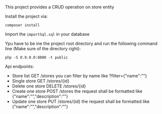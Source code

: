 This project provides a CRUD operation on store entity

Install the project via:

`composer install
`

Import the `importSql.sql` in your database

Ypu have to be ine the project root directory and run the following command line (Make sure of the directory right):

`php -S 0.0.0.0:8080 -t public`

Api endpoints:
* Store list          GET     /stores         you can filter by name like ?filter={"name":"<name>"}
* Single store        GET     /stores/{id}
* Delete one store    DELETE  /stores/{id}
* Create one store    POST    /stores         the request shall be formatted like {"name":"<Non>","description":"<description>"}
* Update one store    PUT     /stores/{id}    the request shall be formatted like {"name":"<Non>","description":"<description>"}
